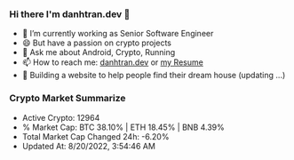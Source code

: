 ### Hi there I'm danhtran.dev 👋

- 🔭 I’m currently working as Senior Software Engineer
- 😄 But have a passion on crypto projects
- 💬 Ask me about Android, Crypto, Running 
- 📫 How to reach me: <a href="https://danhtran.dev" target="_blank">danhtran.dev</a> or <a href="Developer-Resume.pdf" target="_blank">my Resume</a>
- 🌱 Building a website to help people find their dream house (updating ...)

### Crypto Market Summarize
- Active Crypto: 12964
- % Market Cap: BTC 38.10% | ETH 18.45% | BNB 4.39%
- Total Market Cap Changed 24h: -6.20%
- Updated At: 8/20/2022, 3:54:46 AM
